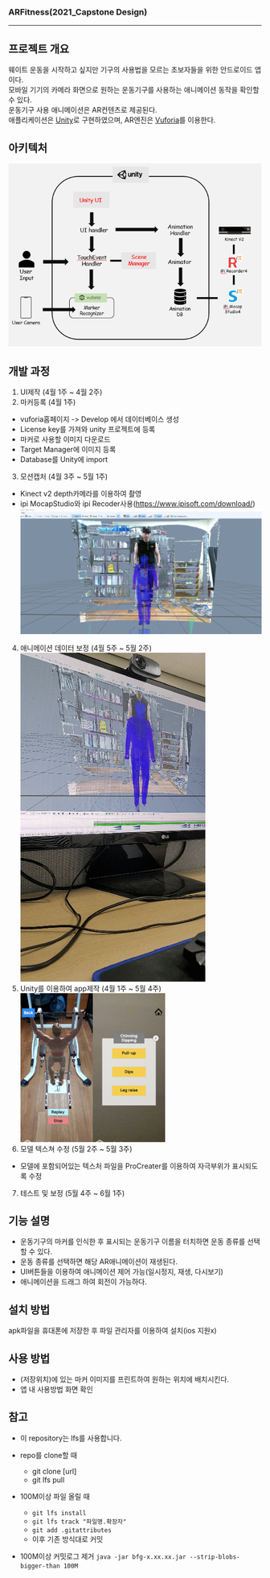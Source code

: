 ### ARFitness(2021_Capstone Design)
-----------------------
## 프로젝트 개요
웨이트 운동을 시작하고 싶지만 기구의 사용법을 모르는 초보자들을 위한 안드로이드 앱이다.  
모바일 기기의 카메라 화면으로 원하는 운동기구를 사용하는 애니메이션 동작을 확인할 수 있다.  
운동기구 사용 애니메이션은 AR컨텐츠로 제공된다.  
애플리케이션은 [Unity](https://unity.com/kr)로 구현하였으며, AR엔진은 [Vuforia](https://developer.vuforia.com/)를 이용한다.  
## 아키텍처
![arch](./img/arch.png)
## 개발 과정
1. UI제작 (4월 1주 ~ 4월 2주)
2. 마커등록 (4월 1주)
  - vuforia홈페이지 -> Develop 에서 데이터베이스 생성
  - License key를 가져와 unity 프로젝트에 등록
  - 마커로 사용할 이미지 다운로드
  - Target Manager에 이미지 등록
  - Database를 Unity에 import  
3. 모션캡처 (4월 3주 ~ 5월 1주)
  - Kinect v2 depth카메라를 이용하여 촬영
  - ipi MocapStudio와 ipi Recoder사용(https://www.ipisoft.com/download/)
  ![mocap](./img/motioncap.png)  
4. 애니메이션 데이터 보정 (4월 5주 ~ 5월 2주)  
  ![clib](./img/calibration.gif)  
5. Unity를 이용하여 app제작 (4월 1주 ~ 5월 4주)  
  <img src = "./img/play.jpg" width="30%"><img src = "./img/play2.jpg" width="30%">    
6. 모델 텍스쳐 수정 (5월 2주 ~ 5월 3주)
  - 모델에 포함되어있는 텍스처 파일을 ProCreater를 이용하여 자극부위가 표시되도록 수정  
7. 테스트 및 보정 (5월 4주 ~ 6월 1주)
## 기능 설명
- 운동기구의 마커를 인식한 후 표시되는 운동기구 이름을 터치하면 운동 종류를 선택할 수 있다.
- 운동 종류를 선택하면 해당 AR애니메이션이 재생된다.
- UI버튼들을 이용하여 애니메이션 제어 가능(일시정지, 재생, 다시보기)  
- 애니메이션을 드래그 하여 회전이 가능하다.

## 설치 방법
apk파일을 휴대폰에 저장한 후 파일 관리자를 이용하여 설치(ios 지원x)

## 사용 방법
- (저장위치)에 있는 마커 이미지를 프린트하여 원하는 위치에 배치시킨다.
- 앱 내 사용방법 화면 확인

## 참고
- 이 repository는 lfs를 사용합니다.
- repo를 clone할 때
  - git clone [url]
  - git lfs pull
- 100M이상 파일 올릴 때  
  - `git lfs install`  
  - `git lfs track "파일명.확장자"`  
  - `git add .gitattributes`  
  - 이후 기존 방식대로 커밋  

- 100M이상 커밋로그 제거
`java -jar bfg-x.xx.xx.jar --strip-blobs-bigger-than 100M`
